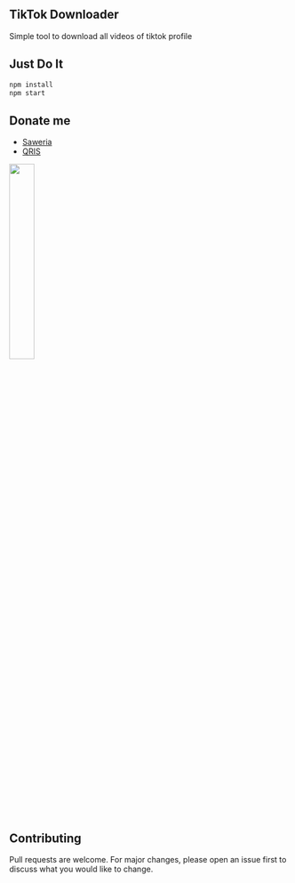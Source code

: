 ## TikTok Downloader

Simple tool to download all videos of tiktok profile

## Just Do It
```bash 
npm install
npm start
```

## Donate me

- [Saweria](https://saweria.co/masgimenz)
- [QRIS](https://masgimenz.com/static/qris.PNG) 
<img src="https://masgimenz.com/static/qris.PNG" width="30%" href="">

## Contributing

Pull requests are welcome. For major changes, please open an issue first to discuss what you would like to change.